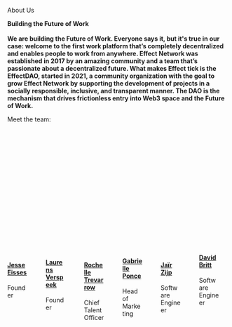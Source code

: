 <p><h> About Us 


<b>Building the Future of Work <br><br>We are building the Future of Work. Everyone says it, but it's true in our case: welcome to the first work platform that&rsquo;s completely decentralized and enables people to work from anywhere. Effect Network was established in 2017 by an amazing community and a team that&rsquo;s passionate about a decentralized future. What makes Effect tick is the EffectDAO, started in 2021, a community organization with the goal to grow Effect Network by supporting the development of projects in a socially responsible, inclusive, and transparent manner. The DAO is the mechanism that drives frictionless entry into Web3 space and the Future of Work. </b>

Meet the team:</p>
<div class="my-6" data-v-29d883e4="">
<div class="columns is-multiline mt-6" data-v-29d883e4="">
<div class="column is-one-third has-text-centered px-6 mb-5" data-v-29d883e4="">
<figure class="image mx-4 is-hoverable" data-v-29d883e4="">
<div class="member-overlay is-flex is-justify-content-center is-align-items-center is-flex-wrap-wrap" data-v-29d883e4="">&nbsp;</div>
<img class="is-rounded" src="https://effect.network/_nuxt/img/jesse.eb44dbf.jpg" width="250" height="250" data-v-29d883e4="" /></figure>
<h4 class="title is-5 mt-5 mb-2" data-v-29d883e4=""><a href="https://www.linkedin.com/in/jesse-eisses-9760ab48/">Jesse Eisses</a></h4>
<p data-v-29d883e4="">Founder</p>
</div><br>
<div class="column is-one-third has-text-centered px-6 mb-5" data-v-29d883e4="">
<figure class="image mx-4 is-hoverable" data-v-29d883e4="">
<div class="member-overlay is-flex is-justify-content-center is-align-items-center is-flex-wrap-wrap" data-v-29d883e4="">&nbsp;</div>
<img class="is-rounded" src="https://effect.network/_nuxt/img/laurens.8eee987.png" width="250" height="244" data-v-29d883e4="" /></figure>
<h4 class="title is-5 mt-5 mb-2" data-v-29d883e4=""><a href="https://www.linkedin.com/in/laurensverspeek/">Laurens Verspeek</a></h4>
<p data-v-29d883e4="">Founder</p>
</div><br>
<div class="column is-one-third has-text-centered px-6 mb-5" data-v-29d883e4="">
<figure class="image mx-4 is-hoverable" data-v-29d883e4="">
<div class="member-overlay is-flex is-justify-content-center is-align-items-center is-flex-wrap-wrap" data-v-29d883e4="">&nbsp;</div>
<img class="is-rounded" src="https://effect.network/_nuxt/img/rochelle.1e3acf0.png" width="250" height="250" data-v-29d883e4="" /></figure>
<h4 class="title is-5 mt-5 mb-2" data-v-29d883e4=""><a href="https://www.linkedin.com/in/rochelle-effectai">Rochelle Trevarrow</a></h4>
<p data-v-29d883e4="">Chief Talent Officer</p>
</div><br>
<div class="column is-one-third has-text-centered px-6 mb-5" data-v-29d883e4="">
<figure class="image mx-4 is-hoverable" data-v-29d883e4="">
<div class="member-overlay is-flex is-justify-content-center is-align-items-center is-flex-wrap-wrap" data-v-29d883e4="">&nbsp;</div>
<img class="is-rounded" src="https://effect.network/_nuxt/img/gabi.9070654.png" width="250" height="241" data-v-29d883e4="" /></figure>
<h4 class="title is-5 mt-5 mb-2" data-v-29d883e4=""><a href="https://www.linkedin.com/in/gabrielle-ponce-b801371b2/">Gabrielle Ponce</a></h4>
<p data-v-29d883e4="">Head of Marketing</p>
</div><br>
<div class="column is-one-third has-text-centered px-6 mb-5" data-v-29d883e4="">
<figure class="image mx-4 is-hoverable" data-v-29d883e4="">
<div class="member-overlay is-flex is-justify-content-center is-align-items-center is-flex-wrap-wrap" data-v-29d883e4="">&nbsp;</div>
<img class="is-rounded" src="https://effect.network/_nuxt/img/jair.9662b40.jpg" width="250" height="250" data-v-29d883e4="" /></figure>
<h4 class="title is-5 mt-5 mb-2" data-v-29d883e4=""><a href="https://www.linkedin.com/in/ja%C3%AFr-zijp-424657104">Ja&iuml;r Zijp</a></h4>
<p data-v-29d883e4="">Software Engineer</p>
</div><br>
<div class="column is-one-third has-text-centered px-6 mb-5" data-v-29d883e4="">
<figure class="image mx-4 is-hoverable" data-v-29d883e4=""><img class="is-rounded" src="https://effect.network/_nuxt/img/david.4639b11.jpg" width="250" height="250" data-v-29d883e4="" /></figure>
<h4 class="title is-5 mt-5 mb-2" data-v-29d883e4=""><a href="https://github.com/djmbritt">David Britt</a></h4>
<p data-v-29d883e4="">Software Engineer</p>
</div><br>
</div>
</div>
